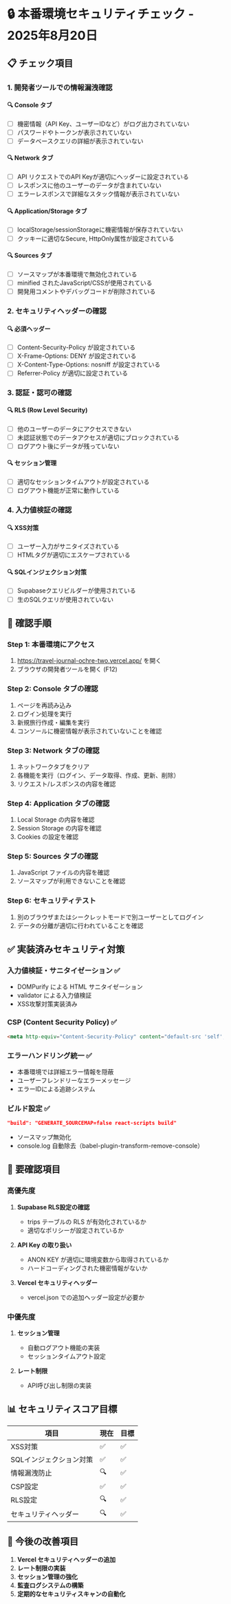 # 🔒 本番環境セキュリティチェック - 2025年8月20日

## 📋 チェック項目

### 1. 開発者ツールでの情報漏洩確認

#### 🔍 **Console タブ**
- [ ] 機密情報（API Key、ユーザーIDなど）がログ出力されていない
- [ ] パスワードやトークンが表示されていない
- [ ] データベースクエリの詳細が表示されていない

#### 🔍 **Network タブ**
- [ ] API リクエストでのAPI Keyが適切にヘッダーに設定されている
- [ ] レスポンスに他のユーザーのデータが含まれていない
- [ ] エラーレスポンスで詳細なスタック情報が表示されていない

#### 🔍 **Application/Storage タブ**
- [ ] localStorage/sessionStorageに機密情報が保存されていない
- [ ] クッキーに適切なSecure, HttpOnly属性が設定されている

#### 🔍 **Sources タブ**
- [ ] ソースマップが本番環境で無効化されている
- [ ] minified されたJavaScript/CSSが使用されている
- [ ] 開発用コメントやデバッグコードが削除されている

### 2. セキュリティヘッダーの確認

#### 🔍 **必須ヘッダー**
- [ ] Content-Security-Policy が設定されている
- [ ] X-Frame-Options: DENY が設定されている
- [ ] X-Content-Type-Options: nosniff が設定されている
- [ ] Referrer-Policy が適切に設定されている

### 3. 認証・認可の確認

#### 🔍 **RLS (Row Level Security)**
- [ ] 他のユーザーのデータにアクセスできない
- [ ] 未認証状態でのデータアクセスが適切にブロックされている
- [ ] ログアウト後にデータが残っていない

#### 🔍 **セッション管理**
- [ ] 適切なセッションタイムアウトが設定されている
- [ ] ログアウト機能が正常に動作している

### 4. 入力値検証の確認

#### 🔍 **XSS対策**
- [ ] ユーザー入力がサニタイズされている
- [ ] HTMLタグが適切にエスケープされている

#### 🔍 **SQLインジェクション対策**
- [ ] Supabaseクエリビルダーが使用されている
- [ ] 生のSQLクエリが使用されていない

## 🎯 確認手順

### Step 1: 本番環境にアクセス
1. https://travel-journal-ochre-two.vercel.app/ を開く
2. ブラウザの開発者ツールを開く (F12)

### Step 2: Console タブの確認
1. ページを再読み込み
2. ログイン処理を実行
3. 新規旅行作成・編集を実行
4. コンソールに機密情報が表示されていないことを確認

### Step 3: Network タブの確認
1. ネットワークタブをクリア
2. 各機能を実行（ログイン、データ取得、作成、更新、削除）
3. リクエスト/レスポンスの内容を確認

### Step 4: Application タブの確認
1. Local Storage の内容を確認
2. Session Storage の内容を確認
3. Cookies の設定を確認

### Step 5: Sources タブの確認
1. JavaScript ファイルの内容を確認
2. ソースマップが利用できないことを確認

### Step 6: セキュリティテスト
1. 別のブラウザまたはシークレットモードで別ユーザーとしてログイン
2. データの分離が適切に行われていることを確認

## ✅ 実装済みセキュリティ対策

### 入力値検証・サニタイゼーション ✅
- DOMPurify による HTML サニタイゼーション
- validator による入力値検証
- XSS攻撃対策実装済み

### CSP (Content Security Policy) ✅
```html
<meta http-equiv="Content-Security-Policy" content="default-src 'self'; connect-src 'self' https://*.supabase.co https://supabase.co wss://*.supabase.co; script-src 'self' 'unsafe-inline' 'unsafe-eval'; style-src 'self' 'unsafe-inline'; img-src 'self' data: https: blob:; font-src 'self' data:; frame-src 'none'; base-uri 'self'; form-action 'self'; frame-ancestors 'none'; upgrade-insecure-requests;">
```

### エラーハンドリング統一 ✅
- 本番環境では詳細エラー情報を隠蔽
- ユーザーフレンドリーなエラーメッセージ
- エラーIDによる追跡システム

### ビルド設定 ✅
```json
"build": "GENERATE_SOURCEMAP=false react-scripts build"
```
- ソースマップ無効化
- console.log 自動除去（babel-plugin-transform-remove-console）

## 🚨 要確認項目

### 高優先度
1. **Supabase RLS設定の確認**
   - trips テーブルの RLS が有効化されているか
   - 適切なポリシーが設定されているか

2. **API Key の取り扱い**
   - ANON KEY が適切に環境変数から取得されているか
   - ハードコーディングされた機密情報がないか

3. **Vercel セキュリティヘッダー**
   - vercel.json での追加ヘッダー設定が必要か

### 中優先度
1. **セッション管理**
   - 自動ログアウト機能の実装
   - セッションタイムアウト設定

2. **レート制限**
   - API呼び出し制限の実装

## 📊 セキュリティスコア目標

| 項目 | 現在 | 目標 |
|------|------|------|
| XSS対策 | ✅ | ✅ |
| SQLインジェクション対策 | ✅ | ✅ |
| 情報漏洩防止 | 🔍 | ✅ |
| CSP設定 | ✅ | ✅ |
| RLS設定 | 🔍 | ✅ |
| セキュリティヘッダー | 🔍 | ✅ |

## 🔧 今後の改善項目

1. **Vercel セキュリティヘッダーの追加**
2. **レート制限の実装**
3. **セッション管理の強化**
4. **監査ログシステムの構築**
5. **定期的なセキュリティスキャンの自動化**